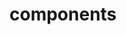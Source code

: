 <!-- Space: Projects -->
<!-- Parent: KubeadmMultipass -->
<!-- Title: Components KubeadmMultipass -->

<!-- Label: KubeadmMultipass -->
<!-- Label: Project -->
<!-- Label: Components -->
<!-- Include: disclaimer.md -->
<!-- Include: ac:toc -->

# components
